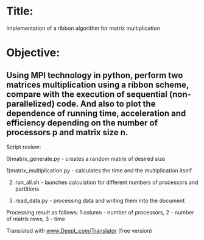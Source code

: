 # Title:

Implementation of a ribbon algorithm for matrix multiplication

# Objective:

Using MPI technology in python, perform two matrices multiplication using a ribbon scheme, compare with the execution of sequential 
(non-parallelized) code. And also to plot the dependence of running time, acceleration and efficiency depending on the number of processors p and 
matrix size n.
-----------------
Script review:

0)matrix_generate.py - creates a random matrix of desired size

1)matrix_multiplication.py - calculates the time and the multiplication itself

2) run_all.sh - launches calculation for different numbers of processors and partitions

3) read_data.py - processing data and writing them into the document

Processing result as follows: 1 column - number of processors, 2 - number of matrix rows, 3 - time

Translated with www.DeepL.com/Translator (free version)
